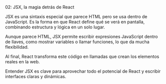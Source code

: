 02: JSX, la magia detrás de React

JSX es una sintaxis especial que parece HTML pero se usa dentro de JavaScript. Es la forma en que React define qué se verá en pantalla, combinando estructura y lógica en un solo lugar.

Aunque parece HTML, JSX permite escribir expresiones JavaScript dentro de llaves, como mostrar variables o llamar funciones, lo que da mucha flexibilidad.

Al final, React transforma este código en llamadas que crean los elementos reales en la web.

Entender JSX es clave para aprovechar todo el potencial de React y escribir interfaces claras y dinámicas.

